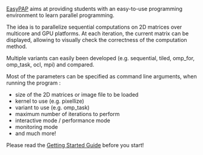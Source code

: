 [EasyPAP](https://raymondnamyst.github.io/easypap/) aims at providing students with an easy-to-use programming environment
to learn parallel programming.

The idea is to parallelize sequential computations on 2D matrices over multicore and GPU platforms. At each iteration,
the current matrix can be displayed, allowing to visually check the correctness of the computation method.

Multiple variants can easily been developed (e.g. sequential, tiled, omp_for, omp_task, ocl, mpi) and compared.

Most of the parameters can be specified as command line arguments, when running the program :
* size of the 2D matrices or image file to be loaded
* kernel to use (e.g. pixellize)
* variant to use (e.g. omp_task)
* maximum number of iterations to perform
* interactive mode / performance mode
* monitoring mode
* and much more!

Please read the [Getting Started Guide](https://raymondnamyst.github.io/easypap/doc/Getting_Started.pdf) before you start!
